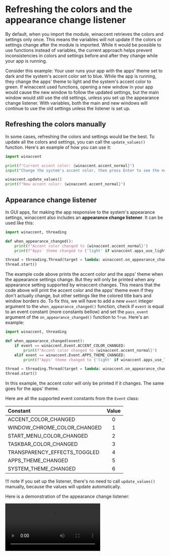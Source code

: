 # Refreshing the colors and the appearance change listener
By default, when you import the module, winaccent retrieves the colors and settings only once. This means the variables will not update if the colors or settings change after the module is imported. While it would be possible to use functions instead of variables, the current approach helps prevent inconsistencies in colors and settings before and after they change while your app is running.

Consider this example: Your user runs your app with the apps' theme set to dark and the system's accent color set to blue. While the app is running, they change the apps' theme to light and the system's accent color to green. If winaccent used functions, opening a new window in your app would cause the new window to follow the updated settings, but the main window would still use the old settings, unless you set up the appearance change listener. With variables, both the main and new windows will continue to use the old settings unless the listener is set up.

## Refreshing the colors manually
In some cases, refreshing the colors and settings would be the best. To update all the colors and settings, you can call the `update_values()` function. Here's an example of how you can use it:

```python
import winaccent

print(f"Current accent color: {winaccent.accent_normal}")
input("Change the system's accent color, then press Enter to see the new color...")

winaccent.update_values()
print(f"New accent color: {winaccent.accent_normal}")
```

## Appearance change listener
In GUI apps, for making the app responsive to the system's appearance settings, winaccent also includes an **appearance change listener**. It can be used like this:

```python
import winaccent, threading

def when_appearance_changed():
    print(f"Accent color changed to {winaccent.accent_normal}")
    print(f"Apps' theme changed to {'light' if winaccent.apps_use_light_theme else 'dark'}")

thread = threading.Thread(target = lambda: winaccent.on_appearance_changed(callback = when_appearance_changed), daemon = True)
thread.start()
```

The example code above prints the accent color and the apps' theme when the appearance settings change. But they will only be printed when any appearance setting supported by winaccent changes. This means that the code above will print the accent color and the apps' theme even if they don't actually change, but other settings like the colored title bars and window borders do. To fix this, we will have to add a new `event` integer argument to the `when_appearance_changed()` function, check if `event` is equal to an event constant (more constants bellow) and set the `pass_event` argument of the `on_appearance_changed()` function to `True`. Here's an example:

```python
import winaccent, threading

def when_appearance_changed(event):
    if event == winaccent.Event.ACCENT_COLOR_CHANGED:
        print(f"Accent color changed to {winaccent.accent_normal}")
    elif event == winaccent.Event.APPS_THEME_CHANGED:
        print(f"Apps' theme changed to {'light' if winaccent.apps_use_light_theme else 'dark'}")

thread = threading.Thread(target = lambda: winaccent.on_appearance_changed(callback = when_appearance_changed, pass_event = True), daemon = True)
thread.start()
```

In this example, the accent color will only be printed if it changes. The same goes for the apps' theme.

Here are all the supported event constants from the `Event` class:

| Constant                     | Value |
|:-----------------------------|:-----:|
| ACCENT_COLOR_CHANGED         | 0     |
| WINDOW_CHROME_COLOR_CHANGED  | 1     |
| START_MENU_COLOR_CHANGED     | 2     |
| TASKBAR_COLOR_CHANGED        | 3     |
| TRANSPARENCY_EFFECTS_TOGGLED | 4     |
| APPS_THEME_CHANGED           | 5     |
| SYSTEM_THEME_CHANGED         | 6     |

!!! note
    If you set up the listener, there's no need to call `update_values()` manually, because the values will update automatically.

Here is a demonstration of the appearance change listener:

<video controls>
    <source src="../assets/appearance-listener-demo.mp4" type="video/mp4">
</video>